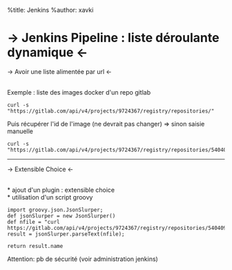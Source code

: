 %title: Jenkins
%author: xavki

-> Jenkins Pipeline : liste déroulante dynamique <-
========


-> Avoir une liste alimentée par url <-

<br>
Exemple : liste des images docker d'un repo gitlab

```
curl -s "https://gitlab.com/api/v4/projects/9724367/registry/repositories/"
```

Puis récupérer l'id de l'image (ne devrait pas changer) => sinon saisie manuelle

```
curl -s "https://gitlab.com/api/v4/projects/9724367/registry/repositories/540409/tags"
```


------------------------------------------------------------------------------


-> Extensible Choice <-



<br>
* ajout d'un plugin : extensible choice

<br>
* utilisation d'un script groovy

```
import groovy.json.JsonSlurper;
def jsonSlurper = new JsonSlurper()
def nfile = "curl https://gitlab.com/api/v4/projects/9724367/registry/repositories/540409/tags".execute().text
result = jsonSlurper.parseText(nfile);

return result.name
```

Attention: pb de sécurité (voir administration jenkins)
